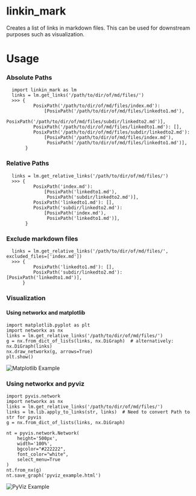 # linkin_mark

Creates a list of links in markdown files.  This can be used for downstream
purposes such as visualization.

# Usage

### Absolute Paths
```
  import linkin_mark as lm
  links = lm.get_links('/path/to/dir/of/md/files/')
  >>> {
          PosixPath('/path/to/dir/of/md/files/index.md'): 
              [PosixPath('/path/to/dir/of/md/files/linkedto1.md'),
               PosixPath('/path/to/dir/of/md/files/subdir/linkedto2.md')],
          PosixPath('/path/to/dir/of/md/files/linkedto1.md'): [],
          PosixPath('/path/to/dir/of/md/files/subdir/linkedto2.md'): 
              [PosixPath('/path/to/dir/of/md/files/index.md'),
               PosixPath('/path/to/dir/of/md/files/linkedto1.md')],
       }
```

### Relative Paths
```
  links = lm.get_relative_links('/path/to/dir/of/md/files/')
  >>> {
          PosixPath('index.md'): 
              [PosixPath('linkedto1.md'),
               PosixPath('subdir/linkedto2.md')],
          PosixPath('linkedto1.md'): [],
          PosixPath('subdir/linkedto2.md'): 
              [PosixPath('index.md'),
               PosixPath('linkedto1.md')],
       }
```


### Exclude markdown files
```
  links = lm.get_relative_links('/path/to/dir/of/md/files/', excluded_files=['index.md'])
  >>> {
          PosixPath('linkedto1.md'): [],
          PosixPath('subdir/linkedto2.md'): [PosixPath('linkedto1.md')],
      }
```

### Visualization 

#### Using networkx and matplotlib
```
import matplotlib.pyplot as plt
import networkx as nx
links = lm.get_relative_links('/path/to/dir/of/md/files/')
g = nx.from_dict_of_lists(links, nx.DiGraph)  # alternatively: nx.DiGraph(links)
nx.draw_networkx(g, arrows=True)
plt.show()

```
![Matplotlib Example](https://github.com/ElPiloto/linkin_mark/assets/629190/cdcb9254-4c09-4a1a-86d3-0deeec152129)

### Using networkx and pyviz

```
import pyvis.network
import networkx as nx
links = lm.get_relative_links('/path/to/dir/of/md/files/')
links = lm.lib.apply_to_links(str, links)  # Need to convert Path to str for pyvis
g = nx.from_dict_of_lists(links, nx.DiGraph)

nt = pyvis.network.Network(
    height='500px',
    width='100%',
    bgcolor="#222222",
    font_color="white",
    select_menu=True
)
nt.from_nx(g)
nt.save_graph('pyviz_example.html')
```

![PyViz Example](https://github.com/ElPiloto/linkin_mark/assets/629190/d4675833-83d9-4408-af5b-44151579c59c)

